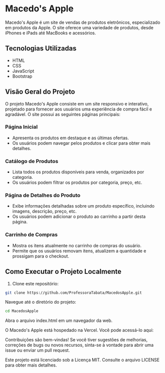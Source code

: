# Macedo's Apple
Macedo's Apple é um site de vendas de produtos eletrônicos, especializado em produtos da Apple. O site oferece uma variedade de produtos, desde iPhones e iPads até MacBooks e acessórios.

## Tecnologias Utilizadas

- HTML
- CSS
- JavaScript
- Bootstrap

## Visão Geral do Projeto

O projeto Macedo's Apple consiste em um site responsivo e interativo, projetado para fornecer aos usuários uma experiência de compra fácil e agradável. O site possui as seguintes páginas principais:

### Página Inicial

- Apresenta os produtos em destaque e as últimas ofertas.
- Os usuários podem navegar pelos produtos e clicar para obter mais detalhes.

### Catálogo de Produtos

- Lista todos os produtos disponíveis para venda, organizados por categoria.
- Os usuários podem filtrar os produtos por categoria, preço, etc.

### Página de Detalhes do Produto

- Exibe informações detalhadas sobre um produto específico, incluindo imagens, descrição, preço, etc.
- Os usuários podem adicionar o produto ao carrinho a partir desta página.

### Carrinho de Compras

- Mostra os itens atualmente no carrinho de compras do usuário.
- Permite que os usuários removam itens, atualizem a quantidade e prossigam para o checkout.

## Como Executar o Projeto Localmente

1. Clone este repositório:

```bash
git clone https://github.com/ProfessoraTabata/MacedosApple.git
```

Navegue até o diretório do projeto:
```bash
cd MacedosApple
```
Abra o arquivo index.html em um navegador da web.

O Macedo's Apple está hospedado na Vercel. Você pode acessá-lo aqui: 

Contribuições são bem-vindas! Se você tiver sugestões de melhorias, correções de bugs ou novos recursos, sinta-se à vontade para abrir uma issue ou enviar um pull request.

Este projeto está licenciado sob a Licença MIT. Consulte o arquivo LICENSE para obter mais detalhes.
